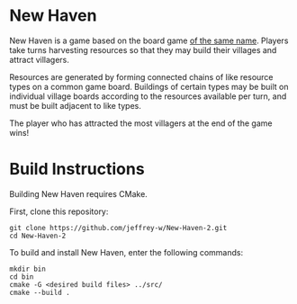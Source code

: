 # New Haven

New Haven is a game based on the board game [of the same name](https://boardgamegeek.com/boardgame/146158/new-haven). Players take turns harvesting resources so that they may build their villages and attract villagers.

Resources are generated by forming connected chains of like resource types on a common game board. Buildings of certain types may be built on individual village boards according to the resources available per turn, and must be built adjacent to like types.

The player who has attracted the most villagers at the end of the game wins!

# Build Instructions

Building New Haven requires CMake.

First, clone this repository:

```
git clone https://github.com/jeffrey-w/New-Haven-2.git
cd New-Haven-2
```

To build and install New Haven, enter the following commands:

```
mkdir bin
cd bin
cmake -G <desired build files> ../src/
cmake --build .
```
